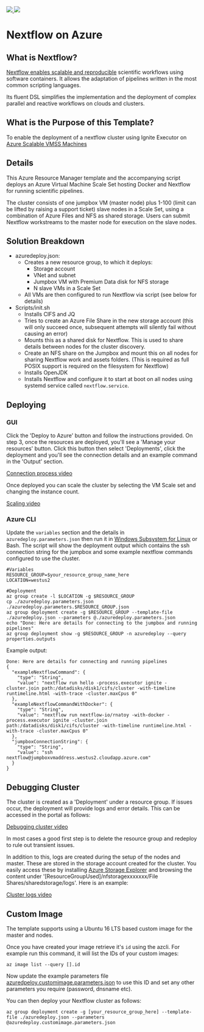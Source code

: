 <a href="https://portal.azure.com/#create/Microsoft.Template/uri/https%3A%2F%2Fraw.githubusercontent.com%2FAzure%2Fazure-quickstart-templates%2Fmaster%2Fnextflow-genomics-cluster-ubuntu%2Fazuredeploy.json" target="_blank">
    <img src="http://azuredeploy.net/deploybutton.png"/>
</a>
<a href="http://armviz.io/#/?load=https%3A%2F%2Fraw.githubusercontent.com%2FAzure%2Fazure-quickstart-templates%2Fmaster%2Fnextflow-genomics-cluster-ubuntu%2Fazuredeploy.json" target="_blank">
    <img src="http://armviz.io/visualizebutton.png"/>
</a>


Nextflow on Azure
======

## What is Nextflow?
[Nextflow enables scalable and reproducible](http://nextflow.io) scientific workflows using software containers. It allows the adaptation of pipelines written in the most common scripting languages.

Its fluent DSL simplifies the implementation and the deployment of complex parallel and reactive workflows on clouds and clusters.

## What is the Purpose of this Template?
To enable the deployment of a nextflow cluster using Ignite Executor on [Azure Scalable VMSS Machines](https://docs.microsoft.com/en-us/azure/virtual-machine-scale-sets/virtual-machine-scale-sets-overview)


## Details
This Azure Resource Manager template and the accompanying script deploys an Azure Virtual Machine Scale Set hosting Docker and Nextflow for running scientific pipelines. 

The cluster consists of one jumpbox VM (master node) plus 1-100 (limit can be lifted by raising a support ticket) slave nodes in a Scale Set, using a combination of Azure Files and NFS as shared storage. Users can submit Nextflow workstreams to the master node for execution on the slave nodes.

## Solution Breakdown
* azuredeploy.json:
    * Creates a new resource group, to which it deploys:
        * Storage account
        * VNet and subnet
        * Jumpbox VM with Premium Data disk for NFS storage
        * N slave VMs in a Scale Set
    * All VMs are then configured to run Nextflow via script (see below for details)
* Scripts/init.sh
    * Installs CIFS and JQ
    * Tries to create an Azure File Share in the new storage account (this will only succeed once, subsequent attempts will silently fail without causing an error)
    * Mounts this as a shared disk for Nextflow. This is used to share details between nodes for the cluster discovery. 
    * Create an NFS share on the Jumpbox and mount this on all nodes for sharing Nextflow work and assets folders. (This is required as full POSIX support is required on the filesystem for Nextflow)
    * Installs OpenJDK
    * Installs Nextflow and configure it to start at boot on all nodes using systemd service called `nextflow.service`.
    
## Deploying 

### GUI

Click the 'Deploy to Azure' button and follow the instructions provided. 
On step 3, once the resources are deployed, you'll see a 'Manage your resources' button. 
Click this button then select 'Deployments', click the deployment and you'll see the connection details and an example command in the 'Output' section. 

[Connection process video](https://1drv.ms/v/s!AgO58DGl6B7Rqu9y1ahnXrLlSn0M_g)

Once deployed you can scale the cluster by selecting the VM Scale set and changing the instance count. 

[Scaling video](https://1drv.ms/v/s!AgO58DGl6B7Rqu9wVAqAD5RnJRYSDg)

### Azure CLI

Update the `variables` section and the details in `azuredeploy.parameters.json` then run it in [Windows Subsystem for Linux](https://msdn.microsoft.com/en-us/commandline/wsl/install-win10?f=255&MSPPError=-2147217396) or Bash. The script will show the deployment output which contains the ssh connection string for the jumpbox and some example nextflow commands configured to use the cluster. 

```
#Variables
RESOURCE_GROUP=$your_resource_group_name_here
LOCATION=westus2

#Deployment
az group create -l $LOCATION -g $RESOURCE_GROUP
cp ./azuredeploy.parameters.json ./azuredeploy.parameters.$RESOURCE_GROUP.json
az group deployment create -g $RESOURCE_GROUP --template-file ./azuredeploy.json --parameters @./azuredeploy.parameters.json
echo "Done: Here are details for connecting to the jumpbox and running pipelines"
az group deployment show -g $RESOURCE_GROUP -n azuredeploy --query properties.outputs
```

Example output:

```
Done: Here are details for connecting and running pipelines
{
  "exampleNextflowCommand": {
    "type": "String",
    "value": "nextflow run hello -process.executor ignite -cluster.join path:/datadisks/disk1/cifs/cluster -with-timeline runtimeline.html -with-trace -cluster.maxCpus 0"
  },
  "exampleNextflowCommandWithDocker": {
    "type": "String",
    "value": "nextflow run nextflow-io/rnatoy -with-docker -process.executor ignite -cluster.join path:/datadisks/disk1/cifs/cluster -with-timeline runtimeline.html -with-trace -cluster.maxCpus 0"
  },
  "jumpboxConnectionString": {
    "type": "String",
    "value": "ssh nextflow@jumpboxvmaddress.westus2.cloudapp.azure.com"
  }
}
```

## Debugging Cluster

The cluster is created as a 'Deployment' under a resource group. If issues occur, the deployment will provide logs and error details. This can be accessed in the portal as follows:

[Debugging cluster video](https://1drv.ms/f/s!AgO58DGl6B7Rg-NyegXiV8cBhdxgKw)

In most cases a good first step is to delete the resource group and redeploy to rule out transient issues.  

In addition to this, logs are created during the setup of the nodes and master. These are stored in the storage account created for the cluster. You easily access these by installing [Azure Storage Explorer](https://azure.microsoft.com/en-us/features/storage-explorer/) and browsing the content under '[ResourceGroupUsed]/nfstoragexxxxxxx/File Shares/sharedstorage/logs'. Here is an example:

[Cluster logs video](https://1drv.ms/v/s!AgO58DGl6B7Rqu9xp6uN8Nufc5mJiA)

## Custom Image 

The template supports using a Ubuntu 16 LTS based custom image for the master and nodes. 

Once you have created your image retrieve it's `id` using the azcli. For example run this command, it will list the IDs of your custom images:

 `az image list --query [].id` 

Now update the example parameters file [azuredpeloy.customimage.parameters.json](./azuredeploy.customimage.parameters.json#L16) to use this ID and set any other parameters you require (password, dnsname etc). 

You can then deploy your Nextflow cluster as follows:

 `az group deployment create -g [your_resource_group_here] --template-file ./azuredeploy.json --parameters @azuredeploy.customimage.parameters.json`

 